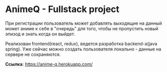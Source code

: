 # AnimeQ - Fullstack project
При регистрации пользователь может добавлять выходящие на данный момет аниме к себе в "очередь" для того, чтобы не пропустить новый эпизод и знать когда он выйдет.

Реализован frontend(react, redux), ведется разработка backend-а(java spring).
Уже сейчас можно создать пользователя локально - данные на сервере не сохраняются.

__Ссылка__: https://anime-q.herokuapp.com/
